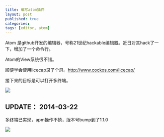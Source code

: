 ```yaml
---
title: 编写atom插件
layout: post
published: true
categories: 
tags: [editor, atom]
---
```


Atom 是github开发的编辑器，号称21世纪hackable编辑器。近日对其hack了一下，增加了一个命令行。

Atom的View系统很不错。

顺便学会使用licecap录了个屏。http://www.cockos.com/licecap/

接下来的目标是可以打开多终端。

![](http://guileen.github.io/img/terminal-status/screenshot-0.2.0.gif)

## UPDATE： 2014-03-22

多终端已实现，apm操作不慎，版本号bump到了1.1.0

![](http://guileen.github.io/img/terminal-status/screenshot-1.1.0.gif)
